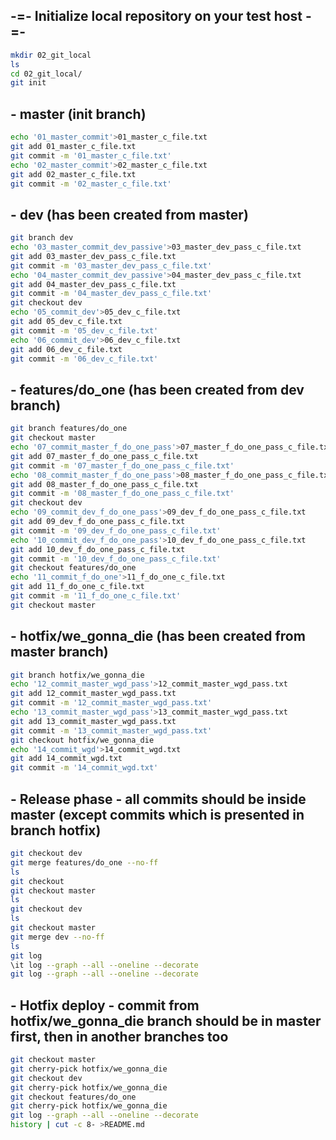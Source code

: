 ## -=- Initialize local repository on your test host -=-
```bash
mkdir 02_git_local
ls
cd 02_git_local/
git init
```
## - master (init branch)
```bash
echo '01_master_commit'>01_master_c_file.txt
git add 01_master_c_file.txt
git commit -m '01_master_c_file.txt'
echo '02_master_commit'>02_master_c_file.txt
git add 02_master_c_file.txt
git commit -m '02_master_c_file.txt'
```

## - dev (has been created from master)
```bash
git branch dev
echo '03_master_commit_dev_passive'>03_master_dev_pass_c_file.txt
git add 03_master_dev_pass_c_file.txt
git commit -m '03_master_dev_pass_c_file.txt'
echo '04_master_commit_dev_passive'>04_master_dev_pass_c_file.txt
git add 04_master_dev_pass_c_file.txt
git commit -m '04_master_dev_pass_c_file.txt'
git checkout dev
echo '05_commit_dev'>05_dev_c_file.txt
git add 05_dev_c_file.txt
git commit -m '05_dev_c_file.txt'
echo '06_commit_dev'>06_dev_c_file.txt
git add 06_dev_c_file.txt
git commit -m '06_dev_c_file.txt'
```

## - features/do_one (has been created from dev branch)
```bash
git branch features/do_one
git checkout master
echo '07_commit_master_f_do_one_pass'>07_master_f_do_one_pass_c_file.txt
git add 07_master_f_do_one_pass_c_file.txt 
git commit -m '07_master_f_do_one_pass_c_file.txt'
echo '08_commit_master_f_do_one_pass'>08_master_f_do_one_pass_c_file.txt
git add 08_master_f_do_one_pass_c_file.txt 
git commit -m '08_master_f_do_one_pass_c_file.txt'
git checkout dev
echo '09_commit_dev_f_do_one_pass'>09_dev_f_do_one_pass_c_file.txt
git add 09_dev_f_do_one_pass_c_file.txt 
git commit -m '09_dev_f_do_one_pass_c_file.txt'
echo '10_commit_dev_f_do_one_pass'>10_dev_f_do_one_pass_c_file.txt
git add 10_dev_f_do_one_pass_c_file.txt 
git commit -m '10_dev_f_do_one_pass_c_file.txt' 
git checkout features/do_one 
echo '11_commit_f_do_one'>11_f_do_one_c_file.txt
git add 11_f_do_one_c_file.txt 
git commit -m '11_f_do_one_c_file.txt' 
git checkout master
```

## - hotfix/we_gonna_die (has been created from master branch)
```bash
git branch hotfix/we_gonna_die
echo '12_commit_master_wgd_pass'>12_commit_master_wgd_pass.txt
git add 12_commit_master_wgd_pass.txt 
git commit -m '12_commit_master_wgd_pass.txt' 
echo '13_commit_master_wgd_pass'>13_commit_master_wgd_pass.txt
git add 13_commit_master_wgd_pass.txt 
git commit -m '13_commit_master_wgd_pass.txt' 
git checkout hotfix/we_gonna_die 
echo '14_commit_wgd'>14_commit_wgd.txt
git add 14_commit_wgd.txt 
git commit -m '14_commit_wgd.txt' 
```

## - Release phase - all commits should be inside master (except commits which is presented in branch hotfix)
```bash
git checkout dev
git merge features/do_one --no-ff
ls
git checkout
git checkout master
ls
git checkout dev
ls
git checkout master
git merge dev --no-ff
ls
git log
\it log --graph --all --oneline --decorate
git log --graph --all --oneline --decorate
```

## - Hotfix deploy - commit from hotfix/we_gonna_die branch should be in master first, then in another branches too
```bash
git checkout master
git cherry-pick hotfix/we_gonna_die
git checkout dev
git cherry-pick hotfix/we_gonna_die
git checkout features/do_one
git cherry-pick hotfix/we_gonna_die
git log --graph --all --oneline --decorate
history | cut -c 8- >README.md
```